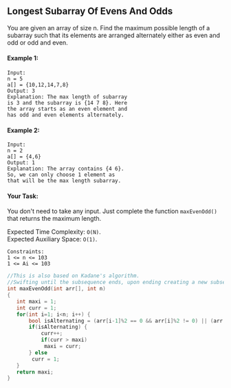 ## Longest Subarray Of Evens And Odds

You are given an array of size n. Find the maximum possible length of a subarray such that its elements are arranged alternately either as even and odd or odd and even.

#### Example 1:

```
Input:
n = 5
a[] = {10,12,14,7,8}
Output: 3
Explanation: The max length of subarray
is 3 and the subarray is {14 7 8}. Here
the array starts as an even element and
has odd and even elements alternately.
```

#### Example 2:

```
Input:
n = 2
a[] = {4,6}
Output: 1
Explanation: The array contains {4 6}.
So, we can only choose 1 element as
that will be the max length subarray.
```

#### Your Task:

You don't need to take any input. Just complete the function `maxEvenOdd()` that returns the maximum length.

Expected Time Complexity: `O(N)`.  
Expected Auxiliary Space: `O(1)`.

```
Constraints:
1 <= n <= 103
1 <= Ai <= 103
```

```c++
//This is also based on Kadane's algorithm.
//Swifting until the subsequence ends, upon ending creating a new subsequence.
int maxEvenOdd(int arr[], int n)
{
   int maxi = 1;
   int curr = 1;
   for(int i=1; i<n; i++) {
       bool isAlternating = (arr[i-1]%2 == 0 && arr[i]%2 != 0) || (arr[i-1]%2 != 0 && arr[i]%2 == 0);
       if(isAlternating) {
           curr++;
           if(curr > maxi)
            maxi = curr;
       } else
        curr = 1;
   }
   return maxi;
}
```
